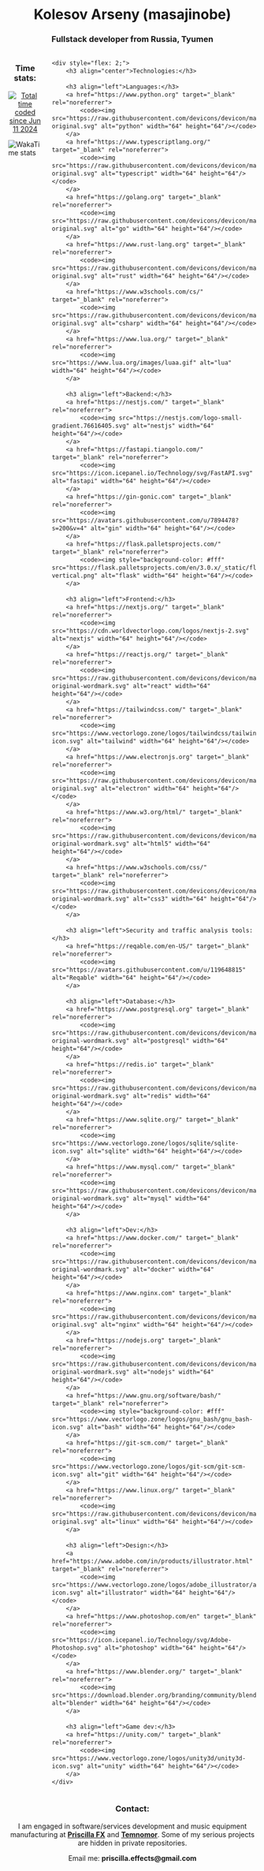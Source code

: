 <h1 align="center">Kolesov Arseny (masajinobe)</h1>
<h3 align="center">Fullstack developer from Russia, Tyumen</h3>

<div style="display: flex; justify-content: space-between; align-items: flex-start;">
    <div style="flex: 1; margin-right: 20px;">
        <h3 align="center">Time stats:</h3>
        <p align="center">
            <a href="https://wakatime.com/@22ec0aad-94d6-460b-ac0b-2803e6ec5d6d">
                <img src="https://wakatime.com/badge/user/22ec0aad-94d6-460b-ac0b-2803e6ec5d6d.svg" alt="Total time coded since Jun 11 2024" />
            </a>
        </p>
        <img src="https://github-readme-stats.vercel.app/api/wakatime?username=masajinobe&show_icons=true&layout=compact" alt="WakaTime stats" />
    </div>

    <div style="flex: 2;">
        <h3 align="center">Technologies:</h3>

        <h3 align="left">Languages:</h3>
        <a href="https://www.python.org" target="_blank" rel="noreferrer">
            <code><img src="https://raw.githubusercontent.com/devicons/devicon/master/icons/python/python-original.svg" alt="python" width="64" height="64"/></code>
        </a>
        <a href="https://www.typescriptlang.org/" target="_blank" rel="noreferrer">
            <code><img src="https://raw.githubusercontent.com/devicons/devicon/master/icons/typescript/typescript-original.svg" alt="typescript" width="64" height="64"/></code>
        </a>
        <a href="https://golang.org" target="_blank" rel="noreferrer">
            <code><img src="https://raw.githubusercontent.com/devicons/devicon/master/icons/go/go-original.svg" alt="go" width="64" height="64"/></code>
        </a>
        <a href="https://www.rust-lang.org" target="_blank" rel="noreferrer">
            <code><img src="https://raw.githubusercontent.com/devicons/devicon/master/icons/rust/rust-original.svg" alt="rust" width="64" height="64"/></code>
        </a>
        <a href="https://www.w3schools.com/cs/" target="_blank" rel="noreferrer">
            <code><img src="https://raw.githubusercontent.com/devicons/devicon/master/icons/csharp/csharp-original.svg" alt="csharp" width="64" height="64"/></code>
        </a>
        <a href="https://www.lua.org/" target="_blank" rel="noreferrer">
            <code><img src="https://www.lua.org/images/luaa.gif" alt="lua" width="64" height="64"/></code>
        </a>

        <h3 align="left">Backend:</h3>
        <a href="https://nestjs.com/" target="_blank" rel="noreferrer">
            <code><img src="https://nestjs.com/logo-small-gradient.76616405.svg" alt="nestjs" width="64" height="64"/></code>
        </a>
        <a href="https://fastapi.tiangolo.com/" target="_blank" rel="noreferrer">
            <code><img src="https://icon.icepanel.io/Technology/svg/FastAPI.svg" alt="fastapi" width="64" height="64"/></code>
        </a>
        <a href="https://gin-gonic.com" target="_blank" rel="noreferrer">
            <code><img src="https://avatars.githubusercontent.com/u/7894478?s=200&v=4" alt="gin" width="64" height="64"/></code>
        </a>
        <a href="https://flask.palletsprojects.com/" target="_blank" rel="noreferrer">
            <code><img style="background-color: #fff" src="https://flask.palletsprojects.com/en/3.0.x/_static/flask-vertical.png" alt="flask" width="64" height="64"/></code>
        </a>

        <h3 align="left">Frontend:</h3>
        <a href="https://nextjs.org/" target="_blank" rel="noreferrer">
            <code><img src="https://cdn.worldvectorlogo.com/logos/nextjs-2.svg" alt="nextjs" width="64" height="64"/></code>
        </a>
        <a href="https://reactjs.org/" target="_blank" rel="noreferrer">
            <code><img src="https://raw.githubusercontent.com/devicons/devicon/master/icons/react/react-original-wordmark.svg" alt="react" width="64" height="64"/></code>
        </a>
        <a href="https://tailwindcss.com/" target="_blank" rel="noreferrer">
            <code><img src="https://www.vectorlogo.zone/logos/tailwindcss/tailwindcss-icon.svg" alt="tailwind" width="64" height="64"/></code>
        </a>
        <a href="https://www.electronjs.org" target="_blank" rel="noreferrer">
            <code><img src="https://raw.githubusercontent.com/devicons/devicon/master/icons/electron/electron-original.svg" alt="electron" width="64" height="64"/></code>
        </a>
        <a href="https://www.w3.org/html/" target="_blank" rel="noreferrer">
            <code><img src="https://raw.githubusercontent.com/devicons/devicon/master/icons/html5/html5-original-wordmark.svg" alt="html5" width="64" height="64"/></code>
        </a>
        <a href="https://www.w3schools.com/css/" target="_blank" rel="noreferrer">
            <code><img src="https://raw.githubusercontent.com/devicons/devicon/master/icons/css3/css3-original-wordmark.svg" alt="css3" width="64" height="64"/></code>
        </a>

        <h3 align="left">Security and traffic analysis tools:</h3>
        <a href="https://reqable.com/en-US/" target="_blank" rel="noreferrer"> 
            <code><img src="https://avatars.githubusercontent.com/u/119648815" alt="Reqable" width="64" height="64"/></code>
        </a> 

        <h3 align="left">Database:</h3>
        <a href="https://www.postgresql.org" target="_blank" rel="noreferrer">
            <code><img src="https://raw.githubusercontent.com/devicons/devicon/master/icons/postgresql/postgresql-original-wordmark.svg" alt="postgresql" width="64" height="64"/></code>
        </a>
        <a href="https://redis.io" target="_blank" rel="noreferrer">
            <code><img src="https://raw.githubusercontent.com/devicons/devicon/master/icons/redis/redis-original-wordmark.svg" alt="redis" width="64" height="64"/></code>
        </a>
        <a href="https://www.sqlite.org/" target="_blank" rel="noreferrer">
            <code><img src="https://www.vectorlogo.zone/logos/sqlite/sqlite-icon.svg" alt="sqlite" width="64" height="64"/></code>
        </a>
        <a href="https://www.mysql.com/" target="_blank" rel="noreferrer">
            <code><img src="https://raw.githubusercontent.com/devicons/devicon/master/icons/mysql/mysql-original-wordmark.svg" alt="mysql" width="64" height="64"/></code>
        </a>

        <h3 align="left">Dev:</h3>
        <a href="https://www.docker.com/" target="_blank" rel="noreferrer">
            <code><img src="https://raw.githubusercontent.com/devicons/devicon/master/icons/docker/docker-original-wordmark.svg" alt="docker" width="64" height="64"/></code>
        </a>
        <a href="https://www.nginx.com" target="_blank" rel="noreferrer">
            <code><img src="https://raw.githubusercontent.com/devicons/devicon/master/icons/nginx/nginx-original.svg" alt="nginx" width="64" height="64"/></code>
        </a>
        <a href="https://nodejs.org" target="_blank" rel="noreferrer">
            <code><img src="https://raw.githubusercontent.com/devicons/devicon/master/icons/nodejs/nodejs-original-wordmark.svg" alt="nodejs" width="64" height="64"/></code>
        </a>
        <a href="https://www.gnu.org/software/bash/" target="_blank" rel="noreferrer">
            <code><img style="background-color: #fff" src="https://www.vectorlogo.zone/logos/gnu_bash/gnu_bash-icon.svg" alt="bash" width="64" height="64"/></code>
        </a>
        <a href="https://git-scm.com/" target="_blank" rel="noreferrer">
            <code><img src="https://www.vectorlogo.zone/logos/git-scm/git-scm-icon.svg" alt="git" width="64" height="64"/></code>
        </a>
        <a href="https://www.linux.org/" target="_blank" rel="noreferrer">
            <code><img src="https://raw.githubusercontent.com/devicons/devicon/master/icons/linux/linux-original.svg" alt="linux" width="64" height="64"/></code>
        </a>

        <h3 align="left">Design:</h3>
        <a href="https://www.adobe.com/in/products/illustrator.html" target="_blank" rel="noreferrer"> 
            <code><img src="https://www.vectorlogo.zone/logos/adobe_illustrator/adobe_illustrator-icon.svg" alt="illustrator" width="64" height="64"/></code>
        </a> 
        <a href="https://www.photoshop.com/en" target="_blank" rel="noreferrer">
            <code><img src="https://icon.icepanel.io/Technology/svg/Adobe-Photoshop.svg" alt="photoshop" width="64" height="64"/></code>
        </a>
        <a href="https://www.blender.org/" target="_blank" rel="noreferrer">
            <code><img src="https://download.blender.org/branding/community/blender_community_badge_white.svg" alt="blender" width="64" height="64"/></code>
        </a>

        <h3 align="left">Game dev:</h3>
        <a href="https://unity.com/" target="_blank" rel="noreferrer">
            <code><img src="https://www.vectorlogo.zone/logos/unity3d/unity3d-icon.svg" alt="unity" width="64" height="64"/></code>
        </a>
    </div>
</div>

<h3 align="center">Contact:</h3>
<p align="center">
    I am engaged in software/services development and music equipment manufacturing at <strong><a href="https://vk.com/priscilla_ef">Priscilla FX</a></strong> and <strong><a href="https://temnomor.ru/">Temnomor</a></strong>.
    Some of my serious projects are hidden in private repositories.
</p>
<p align="center">
    Email me: <strong>priscilla.effects@gmail.com</strong>
</p>
